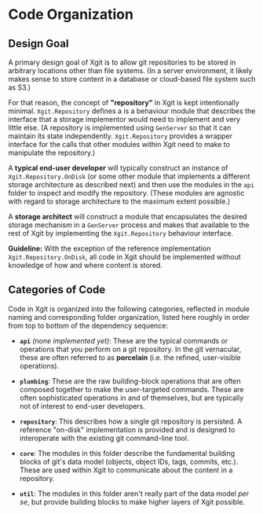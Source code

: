 # Code Organization

## Design Goal

A primary design goal of Xgit is to allow git repositories to be stored in
arbitrary locations other than file systems. (In a server environment, it likely
makes sense to store content in a database or cloud-based file system such as S3.)

For that reason, the concept of **"repository"** in Xgit is kept intentionally
minimal. `Xgit.Repository` defines a is a behaviour module that describes the interface
that a storage implementor would need to implement and very little else. (A repository
is implemented using `GenServer` so that it can maintain its state independently.
`Xgit.Repository` provides a wrapper interface for the calls that other modules
within Xgit need to make to manipulate the repository.)

A **typical end-user developer** will typically construct an instance of `Xgit.Repository.OnDisk`
(or some other module that implements a different storage architecture as described
next) and then use the modules in the `api` folder to inspect and modify the repository.
(These modules are agnostic with regard to storage architecture to the maximum
extent possible.)

A **storage architect** will construct a module that encapsulates the desired storage mechanism
in a `GenServer` process and makes that available to the rest of Xgit by implementing
the `Xgit.Repository` behaviour interface.

**Guideline:** With the exception of the reference implementation `Xgit.Repository.OnDisk`,
all code in Xgit should be implemented without knowledge of how and where content is stored.


## Categories of Code

Code in Xgit is organized into the following categories, reflected in module naming
and corresponding folder organization, listed here roughly in order from top to bottom
of the dependency sequence:

* **`api`** _(none implemented yet)_: These are the typical commands or operations
  that you perform on a git repository. In the git vernacular, these are often
  referred to as **porcelain** (i.e. the refined, user-visible operations).

* **`plumbing`**: These are the raw building-block operations that are often
  composed together to make the user-targeted commands. These are often sophisticated
  operations in and of themselves, but are typically not of interest to end-user
  developers.

* **`repository`**: This describes how a single git repository is persisted. A
  reference "on-disk" implementation is provided and is designed to interoperate
  with the existing git command-line tool.

* **`core`**: The modules in this folder describe the fundamental building blocks
  of git's data model (objects, object IDs, tags, commits, etc.). These are used
  within Xgit to communicate about the content in a repository.

* **`util`**: The modules in this folder aren't really part of the data model
  _per se_, but provide building blocks to make higher layers of Xgit possible.

